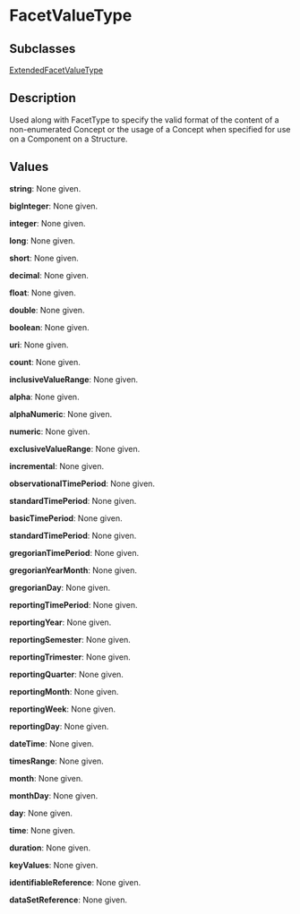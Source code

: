 
# FacetValueType



## Subclasses

[ExtendedFacetValueType](ExtendedFacetValueType.md)



## Description

Used along with FacetType to specify the valid format of the content of a non-enumerated Concept or the usage of a Concept when specified for use on a Component on a Structure.


## Values

**string**: None given.

**bigInteger**: None given.

**integer**: None given.

**long**: None given.

**short**: None given.

**decimal**: None given.

**float**: None given.

**double**: None given.

**boolean**: None given.

**uri**: None given.

**count**: None given.

**inclusiveValueRange**: None given.

**alpha**: None given.

**alphaNumeric**: None given.

**numeric**: None given.

**exclusiveValueRange**: None given.

**incremental**: None given.

**observationalTimePeriod**: None given.

**standardTimePeriod**: None given.

**basicTimePeriod**: None given.

**standardTimePeriod**: None given.

**gregorianTimePeriod**: None given.

**gregorianYearMonth**: None given.

**gregorianDay**: None given.

**reportingTimePeriod**: None given.

**reportingYear**: None given.

**reportingSemester**: None given.

**reportingTrimester**: None given.

**reportingQuarter**: None given.

**reportingMonth**: None given.

**reportingWeek**: None given.

**reportingDay**: None given.

**dateTime**: None given.

**timesRange**: None given.

**month**: None given.

**monthDay**: None given.

**day**: None given.

**time**: None given.

**duration**: None given.

**keyValues**: None given.

**identifiableReference**: None given.

**dataSetReference**: None given.


